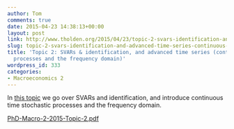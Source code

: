 ```yaml
---
author: Tom
comments: true
date: 2015-04-23 14:38:13+00:00
layout: post
link: http://www.tholden.org/2015/04/23/topic-2-svars-identification-and-advanced-time-series-continuous-time-processes-and-the-frequency-domain/
slug: topic-2-svars-identification-and-advanced-time-series-continuous-time-processes-and-the-frequency-domain
title: 'Topic 2: SVARs & identification, and advanced time series (continuous time
  processes and the frequency domain)'
wordpress_id: 333
categories:
- Macroeconomics 2
---
```


In [this topic](http://www.tholden.org/wp-content/uploads/2015/04/PhD-Macro-2-2015-Topic-2.pdf) we go over SVARs and identification, and introduce continuous time stochastic processes and the frequency domain.






[PhD-Macro-2-2015-Topic-2.pdf](http://www.tholden.org/wp-content/uploads/2015/04/PhD-Macro-2-2015-Topic-2.pdf)



